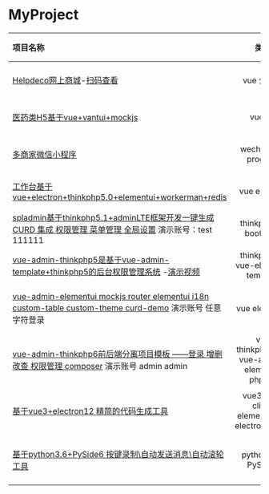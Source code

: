 # MyProject
| 项目名称                                                                                                                                                                                           |                     类型                     |      更新日期 |
| :------------------------------------------------------------------------------------------------------------------------------------------------------------------------------------------------- | :------------------------------------------: | ------------: |
| [Helpdeco网上商城](https://www.helpdeco.com/mobile/#/)-[扫码查看](http://demo.o8o8o8.com/vue/shop/qrcode.png)                                                                                      |                  vue 公众号                  |     2018年7月 |
| [医药类H5基于vue+vantui+mockjs](http://demo.o8o8o8.com/fastmedicine/#/)                                                                                                                            |                    vue h5                    |     2020年1月 |
| [多商家微信小程序](https://shenxingchao.github.io/project/image/lyqq_qrcode.jpg)                                                                                                                   |             wechat mini program              |     2019年7月 |
| [工作台基于vue+electron+thinkphp5.0+elementui+workerman+redis](https://shenxingchao.github.io/project/video/workbench.mp4)                                                                         |                 vue electron                 |    2019年10月 |
| [spladmin基于thinkphp5.1+adminLTE框架开发一键生成CURD 集成 权限管理 菜单管理 全局设置](http://spladmin.o8o8o8.com/admin) 演示账号：test 111111                                                     |            thinkphp5.1 bootstrap             |     2019年9月 |
| [vue-admin-thinkphp5是基于vue-admin-template+thinkphp5的后台权限管理系统](https://github.com/shenxingchao/vue-admin-thinkphp5) -[演示视频](http://demo.o8o8o8.com/vue/vueAdminTemplate/index.html) |       thinkphp5.0 vue-element-template       |     2019年1月 |
| [vue-admin-elementui mockjs router elementui i18n custom-table custom-theme curd-demo](https://shenxingchao.github.io/vue-admin-elementui/) 演示账号 任意字符登录                                  |                vue elementui                 |  2021年1月3日 |
| [vue-admin-thinkphp6前后端分离项目模板 ——登录 增删改查 权限管理 composer](http://demo.o8o8o8.com/vue-admin-thinkphp6/#/) 演示账号 admin admin                                                      | vue thinkphp6.0.* vue-admin-elementui php8.0 | 2021年1月16日 |
| [基于vue3+electron12 精简的代码生成工具](https://github.com/shenxingchao/code-auto-tool)                                                                                                           | vue3 vue-cli4.5 element-plus electron12.0.1  | 2021年3月23日 |
| [基于python3.6+PySide6 按键录制\自动发送消息\自动滚轮工具](https://github.com/shenxingchao/python_pyside6_tool)                                                                                                           | python GUI PySide6 | 2021年3月23日 |

